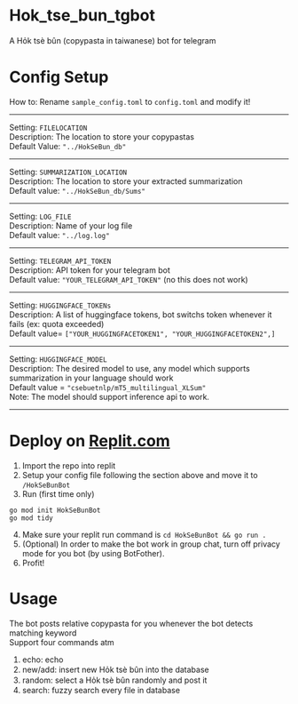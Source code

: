 # Hok_tse_bun_tgbot
A Ho̍k tsè bûn (copypasta in taiwanese) bot for telegram  

# Config Setup
How to: Rename ``sample_config.toml`` to ``config.toml`` and modify it!

---

Setting: ``FILELOCATION``   
Description: The location to store your copypastas  
Default Value: ``"../HokSeBun_db"``  

---

Setting: ``SUMMARIZATION_LOCATION``  
Description: The location to store your extracted summarization  
Default value: ``"../HokSeBun_db/Sums"``  

---

Setting: ``LOG_FILE``  
Description: Name of your log file  
Default value: ``"../log.log"``  

---

Setting: ``TELEGRAM_API_TOKEN``  
Description: API token for your telegram bot  
Default value: ``"YOUR_TELEGRAM_API_TOKEN"`` (no this does not work)  

---

Setting: ``HUGGINGFACE_TOKENs``   
Description: A list of huggingface tokens, bot switchs token whenever it fails (ex: quota exceeded)  
Default value= ``["YOUR_HUGGINGFACETOKEN1", "YOUR_HUGGINGFACETOKEN2",]``  

---

Setting: ``HUGGINGFACE_MODEL``  
Description: The desired model to use, any model which supports summarization in your language should work  
Default value = ``"csebuetnlp/mT5_multilingual_XLSum"``  
Note: The model should support inference api to work.  

---

# Deploy on [Replit.com](http://replit.com/)
1. Import the repo into replit
2. Setup your config file following the section above and move it to ``/HokSeBunBot``
3. Run (first time only)
```
go mod init HokSeBunBot  
go mod tidy
```
4. Make sure your replit run command is ``cd HokSeBunBot && go run .``
5. (Optional) In order to make the bot work in group chat, turn off privacy mode for you bot (by using BotFother).
6. Profit!  

# Usage
The bot posts relative copypasta for you whenever the bot detects matching keyword  
Support four commands atm  
1. echo: echo  
2. new/add: insert new Ho̍k tsè bûn into the database  
3. random: select a Ho̍k tsè bûn randomly and post it  
4. search: fuzzy search every file in database  
